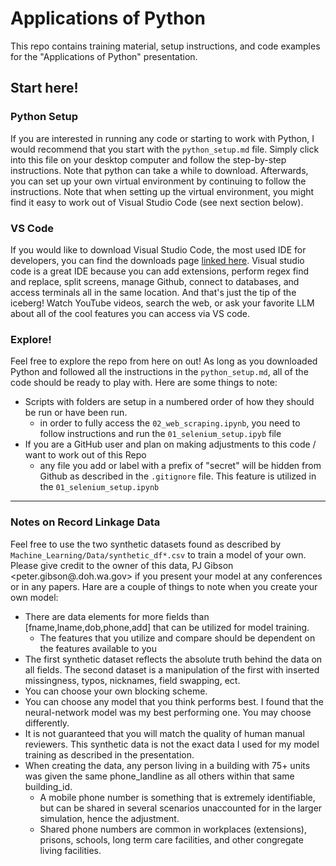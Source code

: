 # Applications of Python

This repo contains training material, setup instructions, and code examples for the "Applications of Python" presentation.

## Start here!

### Python Setup

If you are interested in running any code or starting to work with Python, I would recommend that you start with the `python_setup.md` file.
Simply click into this file on your desktop computer and follow the step-by-step instructions. 
Note that python can take a while to download.
Afterwards, you can set up your own virtual environment by continuing to follow the instructions.
Note that when setting up the virtual environment, you might find it easy to work out of Visual Studio Code (see next section below).

### VS Code

If you would like to download Visual Studio Code, the most used IDE for developers, you can find the downloads page [linked here](https://code.visualstudio.com/download).
Visual studio code is a great IDE because you can add extensions, perform regex find and replace, split screens, manage Github, connect to databases, and access terminals all in the same location.
And that's just the tip of the iceberg!
Watch YouTube videos, search the web, or ask your favorite LLM about all of the cool features you can access via VS code.

### Explore!

Feel free to explore the repo from here on out!
As long as you downloaded Python and followed all the instructions in the `python_setup.md`, all of the code should be ready to play with.
Here are some things to note:

- Scripts with folders are setup in a numbered order of how they should be run or have been run.
  - in order to fully access the `02_web_scraping.ipynb`, you need to follow instructions and run the `01_selenium_setup.ipyb` file
- If you are a GitHub user and plan on making adjustments to this code / want to work out of this Repo
  - any file you add or label with a prefix of "secret" will be hidden from Github as described in the `.gitignore` file.  This feature is utilized in the `01_selenium_setup.ipynb`

---------------

### Notes on Record Linkage Data

Feel free to use the two synthetic datasets found as described by `Machine_Learning/Data/synthetic_df*.csv` to train a model of your own.
Please give credit to the owner of this data, PJ Gibson <peter.gibson@.doh.wa.gov> if you present your model at any conferences or in any papers.
Hare are a couple of things to note when you create your own model:
* There are data elements for more fields than [fname,lname,dob,phone,add] that can be utilized for model training.
  * The features that you utilize and compare should be dependent on the features available to you  
* The first synthetic dataset reflects the absolute truth behind the data on all fields.  The second dataset is a manipulation of the first with inserted missingness, typos, nicknames, field swapping, ect.
* You can choose your own blocking scheme.
* You can choose any model that you think performs best.  I found that the neural-network model was my best performing one. You may choose differently.
* It is not guaranteed that you will match the quality of human manual reviewers.  This synthetic data is not the exact data I used for my model training as described in the presentation.
* When creating the data, any person living in a building with 75+ units was given the same phone_landline as all others within that same building_id.
  * A mobile phone number is something that is extremely identifiable, but can be shared in several scenarios unaccounted for in the larger simulation, hence the adjustment.  
  * Shared phone numbers are common in workplaces (extensions), prisons, schools, long term care facilities, and other congregate living facilities.

